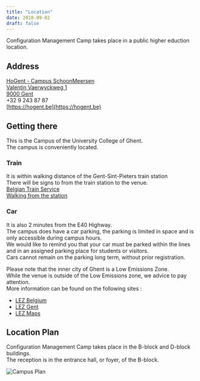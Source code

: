 ```yaml
---
title: "Location"
date: 2018-09-02
draft: false
---
```


Configuration Management Camp takes place in a public higher eduction location.

## Address ##

[HoGent - Campus SchoonMeersen](https://www.hogent.be/over-hogent/campussen/)  
[Valentin Vaerwyckweg 1  
9000 Gent](https://www.google.com/maps/place/Valentin+Vaerwyckweg+1,+9000+Gent/@51.034206,3.701377,15z/data=!4m5!3m4!1s0x47c373d9db56a84f:0x6e767626e8632b7f!8m2!3d51.0342064!4d3.701377?hl=en-US)  
+32 9 243 87 87  
[https://hogent.be](https://hogent.be)  

## Getting there ##

This is the Campus of the University College of Ghent.  
The campus is conveniently located.  

### Train ###

It is within walking distance of the Gent-Sint-Pieters train station  
There will be signs to from the train station to the venue.  
[Belgian Train Service](https://www.belgiantrain.be/)  
[Walking from the station](https://www.google.com/maps/dir/Gent-Sint-Pieters,+Kon.+Maria+Hendrikaplein+1,+9000+Gent,+Belgium/Schoonmeersen+C,+Schoonmeersstraat,+Ghent,+Belgium/@51.0333088,3.7038049,16z/data=!3m1!4b1!4m14!4m13!1m5!1m1!1s0x47c373df9337351f:0x4ceda1a1bb234aed!2m2!1d3.7108392!2d51.0361132!1m5!1m1!1s0x47c373dbe47f6a43:0xa01be4b17e98bc3b!2m2!1d3.7046456!2d51.0316932!3e2)

### Car ###

It is also 2 minutes from the E40 Highway.  
The campus does have a car parking, the parking is limited in space and is only accessible during campus hours.  
We would like to remind you that your car must be parked within the lines and in an assigned parking place for students or visitors.  
Cars cannot remain on the parking long term, without prior registration.  

Please note that the inner city of Ghent is a Low Emissions Zone.  
While the venue is outside of the Low Emissions zone, we advice to pay attention.  
More information can be found on the following sites :  

- [LEZ Belgium](https://www.lez-belgium.be/en/info-menue/environmental-zones/ghent-lez.html)
- [LEZ Gent](https://stad.gent/natuur-milieu/lage-emissiezone-2020/de-euronorm-en-lez)
- [LEZ Maps](https://stad.gent/over-gent-en-het-stadsbestuur/over-gent/kaarten-cijfers-en-data/gent-kaart/stadsplan)

## Location Plan ##

Configuration Management Camp takes place in the B-block and D-block buildings.  
The reception is in the entrance hall, or foyer, of the B-block.  

![Campus Plan](/images/campus.png)

